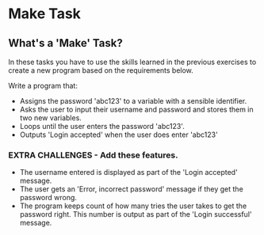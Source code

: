 # Make Task

## What's a 'Make' Task?

In these tasks you have to use the skills learned in the previous exercises to create a new program based on the requirements below.

Write a program that:

- Assigns the password 'abc123' to a variable with a sensible identifier.
- Asks the user to input their username and password and stores them in two new variables.
- Loops until the user enters the password 'abc123'.
- Outputs 'Login accepted' when the user does enter 'abc123'

### EXTRA CHALLENGES - Add these features.
- The username entered is displayed as part of the 'Login accepted' message.
- The user gets an 'Error, incorrect password' message if they get the password wrong.
- The program keeps count of how many tries the user takes to get the password right.  This number is output as part of the 'Login successful' message.
